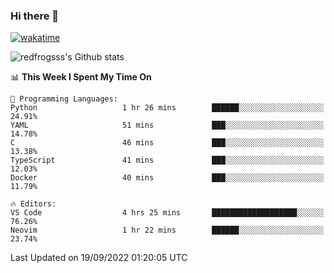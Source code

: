 ### Hi there 👋

[![wakatime](https://wakatime.com/badge/user/2cbd8003-b8b8-4565-92d7-ad9c23ff1846.svg)](https://wakatime.com/@2cbd8003-b8b8-4565-92d7-ad9c23ff1846)

<img src="https://github-readme-stats.vercel.app/api?username=redfrogsss&show_icons=true" alt="redfrogsss's Github stats"></img>

<!--START_SECTION:waka-->
📊 **This Week I Spent My Time On** 

```text
💬 Programming Languages: 
Python                   1 hr 26 mins        ██████░░░░░░░░░░░░░░░░░░░   24.91% 
YAML                     51 mins             ███░░░░░░░░░░░░░░░░░░░░░░   14.78% 
C                        46 mins             ███░░░░░░░░░░░░░░░░░░░░░░   13.38% 
TypeScript               41 mins             ███░░░░░░░░░░░░░░░░░░░░░░   12.03% 
Docker                   40 mins             ███░░░░░░░░░░░░░░░░░░░░░░   11.79%

🔥 Editors: 
VS Code                  4 hrs 25 mins       ███████████████████░░░░░░   76.26% 
Neovim                   1 hr 22 mins        ██████░░░░░░░░░░░░░░░░░░░   23.74%

```


 Last Updated on 19/09/2022 01:20:05 UTC
<!--END_SECTION:waka-->
